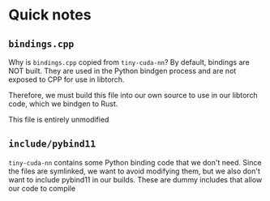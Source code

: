 # Quick notes
## `bindings.cpp`
Why is `bindings.cpp` copied from `tiny-cuda-nn`? By default, bindings are NOT built. They are used in the Python bindgen process and are not exposed to CPP for use in libtorch.

Therefore, we must build this file into our own source to use in our libtorch code, which we bindgen to Rust.

This file is entirely unmodified
## `include/pybind11`
`tiny-cuda-nn` contains some Python binding code that we don't need. Since the files are symlinked, we want to avoid modifying them, but we also don't want to include pybind11 in our builds. These are dummy includes that allow our code to compile